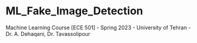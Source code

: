 # ML_Fake_Image_Detection
Machine Learning Course [ECE 501] - Spring 2023 - University of Tehran - Dr. A. Dehaqani, Dr. Tavassolipour

